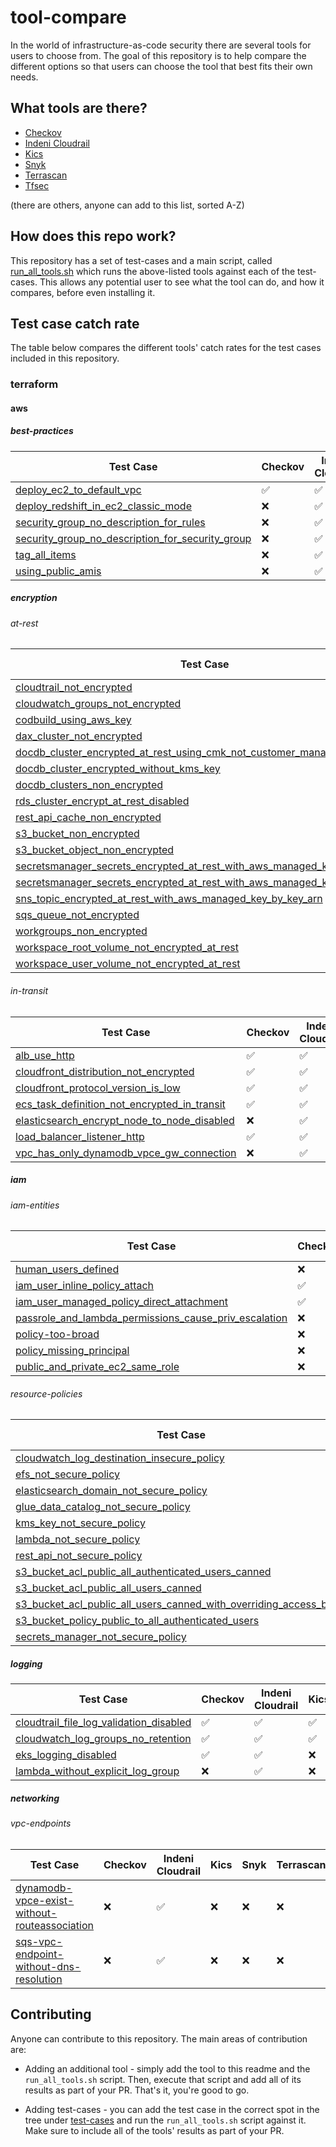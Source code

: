# tool-compare
In the world of infrastructure-as-code security there are several tools for users to choose from.
The goal of this repository is to help compare the different options so that users can
choose the tool that best fits their own needs.

## What tools are there?
* [Checkov](https://github.com/bridgecrewio/checkov)
* [Indeni Cloudrail](https://www.indeni.com/cloudrail)
* [Kics](https://github.com/Checkmarx/kics)
* [Snyk](https://snyk.io/) 
* [Terrascan](https://github.com/accurics/terrascan) 
* [Tfsec](https://github.com/tfsec/tfsec)
  
(there are others, anyone can add to this list, sorted A-Z)

## How does this repo work?
This repository has a set of test-cases and a main script, called [run_all_tools.sh](/run_all_tools.sh) 
which runs the above-listed tools against each of the test-cases. This allows any potential user
to see what the tool can do, and how it compares, before even installing it.

## Test case catch rate
The table below compares the different tools' catch rates for the test cases included in this repository.

### terraform
#### aws
##### best-practices
| Test Case | Checkov | Indeni Cloudrail | Kics | Snyk | Terrascan | Tfsec |
|----|----|----|----|----|----|----|
|[deploy_ec2_to_default_vpc](test-cases/terraform/aws/best-practices/deploy_ec2_to_default_vpc)|:white_check_mark:|:white_check_mark:|:white_check_mark:|:x:|:white_check_mark:|:white_check_mark:|
|[deploy_redshift_in_ec2_classic_mode](test-cases/terraform/aws/best-practices/deploy_redshift_in_ec2_classic_mode)|:x:|:white_check_mark:|:x:|:x:|:x:|:x:|
|[security_group_no_description_for_rules](test-cases/terraform/aws/best-practices/security_group_no_description_for_rules)|:x:|:white_check_mark:|:x:|:x:|:x:|:x:|
|[security_group_no_description_for_security_group](test-cases/terraform/aws/best-practices/security_group_no_description_for_security_group)|:x:|:white_check_mark:|:x:|:white_check_mark:|:x:|:white_check_mark:|
|[tag_all_items](test-cases/terraform/aws/best-practices/tag_all_items)|:x:|:white_check_mark:|:x:|:x:|:x:|:x:|
|[using_public_amis](test-cases/terraform/aws/best-practices/using_public_amis)|:x:|:white_check_mark:|:x:|:x:|:x:|:x:|
##### encryption
###### at-rest
| Test Case | Checkov | Indeni Cloudrail | Kics | Snyk | Terrascan | Tfsec |
|----|----|----|----|----|----|----|
|[cloudtrail_not_encrypted](test-cases/terraform/aws/encryption/at-rest/cloudtrail_not_encrypted)|:white_check_mark:|:white_check_mark:|:white_check_mark:|:white_check_mark:|:x:|:white_check_mark:|
|[cloudwatch_groups_not_encrypted](test-cases/terraform/aws/encryption/at-rest/cloudwatch_groups_not_encrypted)|:x:|:white_check_mark:|:x:|:x:|:white_check_mark:|:x:|
|[codbuild_using_aws_key](test-cases/terraform/aws/encryption/at-rest/codbuild_using_aws_key)|:x:|:white_check_mark:|:x:|:x:|:x:|:x:|
|[dax_cluster_not_encrypted](test-cases/terraform/aws/encryption/at-rest/dax_cluster_not_encrypted)|:white_check_mark:|:white_check_mark:|:x:|:white_check_mark:|:x:|:x:|
|[docdb_cluster_encrypted_at_rest_using_cmk_not_customer_managed](test-cases/terraform/aws/encryption/at-rest/docdb_cluster_encrypted_at_rest_using_cmk_not_customer_managed)|:x:|:white_check_mark:|:x:|:x:|:x:|:x:|
|[docdb_cluster_encrypted_without_kms_key](test-cases/terraform/aws/encryption/at-rest/docdb_cluster_encrypted_without_kms_key)|:x:|:white_check_mark:|:x:|:x:|:x:|:x:|
|[docdb_clusters_non_encrypted](test-cases/terraform/aws/encryption/at-rest/docdb_clusters_non_encrypted)|:white_check_mark:|:white_check_mark:|:x:|:white_check_mark:|:x:|:x:|
|[rds_cluster_encrypt_at_rest_disabled](test-cases/terraform/aws/encryption/at-rest/rds_cluster_encrypt_at_rest_disabled)|:white_check_mark:|:white_check_mark:|:x:|:x:|:x:|:white_check_mark:|
|[rest_api_cache_non_encrypted](test-cases/terraform/aws/encryption/at-rest/rest_api_cache_non_encrypted)|:x:|:white_check_mark:|:x:|:x:|:x:|:x:|
|[s3_bucket_non_encrypted](test-cases/terraform/aws/encryption/at-rest/s3_bucket_non_encrypted)|:white_check_mark:|:white_check_mark:|:white_check_mark:|:white_check_mark:|:x:|:white_check_mark:|
|[s3_bucket_object_non_encrypted](test-cases/terraform/aws/encryption/at-rest/s3_bucket_object_non_encrypted)|:x:|:white_check_mark:|:x:|:x:|:x:|:x:|
|[secretsmanager_secrets_encrypted_at_rest_with_aws_managed_key_by_default](test-cases/terraform/aws/encryption/at-rest/secretsmanager_secrets_encrypted_at_rest_with_aws_managed_key_by_default)|:x:|:white_check_mark:|:x:|:x:|:x:|:x:|
|[secretsmanager_secrets_encrypted_at_rest_with_aws_managed_key_by_key_arn](test-cases/terraform/aws/encryption/at-rest/secretsmanager_secrets_encrypted_at_rest_with_aws_managed_key_by_key_arn)|:x:|:white_check_mark:|:x:|:x:|:x:|:x:|
|[sns_topic_encrypted_at_rest_with_aws_managed_key_by_key_arn](test-cases/terraform/aws/encryption/at-rest/sns_topic_encrypted_at_rest_with_aws_managed_key_by_key_arn)|:x:|:white_check_mark:|:x:|:x:|:x:|:x:|
|[sqs_queue_not_encrypted](test-cases/terraform/aws/encryption/at-rest/sqs_queue_not_encrypted)|:white_check_mark:|:white_check_mark:|:white_check_mark:|:white_check_mark:|:x:|:white_check_mark:|
|[workgroups_non_encrypted](test-cases/terraform/aws/encryption/at-rest/workgroups_non_encrypted)|:x:|:white_check_mark:|:x:|:x:|:x:|:white_check_mark:|
|[workspace_root_volume_not_encrypted_at_rest](test-cases/terraform/aws/encryption/at-rest/workspace_root_volume_not_encrypted_at_rest)|:x:|:white_check_mark:|:x:|:x:|:x:|:x:|
|[workspace_user_volume_not_encrypted_at_rest](test-cases/terraform/aws/encryption/at-rest/workspace_user_volume_not_encrypted_at_rest)|:x:|:white_check_mark:|:x:|:x:|:x:|:x:|
###### in-transit
| Test Case | Checkov | Indeni Cloudrail | Kics | Snyk | Terrascan | Tfsec |
|----|----|----|----|----|----|----|
|[alb_use_http](test-cases/terraform/aws/encryption/in-transit/alb_use_http)|:white_check_mark:|:white_check_mark:|:x:|:x:|:x:|:white_check_mark:|
|[cloudfront_distribution_not_encrypted](test-cases/terraform/aws/encryption/in-transit/cloudfront_distribution_not_encrypted)|:white_check_mark:|:white_check_mark:|:white_check_mark:|:white_check_mark:|:white_check_mark:|:white_check_mark:|
|[cloudfront_protocol_version_is_low](test-cases/terraform/aws/encryption/in-transit/cloudfront_protocol_version_is_low)|:white_check_mark:|:white_check_mark:|:white_check_mark:|:white_check_mark:|:white_check_mark:|:white_check_mark:|
|[ecs_task_definition_not_encrypted_in_transit](test-cases/terraform/aws/encryption/in-transit/ecs_task_definition_not_encrypted_in_transit)|:white_check_mark:|:white_check_mark:|:x:|:x:|:x:|:x:|
|[elasticsearch_encrypt_node_to_node_disabled](test-cases/terraform/aws/encryption/in-transit/elasticsearch_encrypt_node_to_node_disabled)|:x:|:white_check_mark:|:x:|:white_check_mark:|:x:|:white_check_mark:|
|[load_balancer_listener_http](test-cases/terraform/aws/encryption/in-transit/load_balancer_listener_http)|:white_check_mark:|:white_check_mark:|:white_check_mark:|:white_check_mark:|:x:|:white_check_mark:|
|[vpc_has_only_dynamodb_vpce_gw_connection](test-cases/terraform/aws/encryption/in-transit/vpc_has_only_dynamodb_vpce_gw_connection)|:x:|:white_check_mark:|:x:|:x:|:x:|:x:|
##### iam
###### iam-entities
| Test Case | Checkov | Indeni Cloudrail | Kics | Snyk | Terrascan | Tfsec |
|----|----|----|----|----|----|----|
|[human_users_defined](test-cases/terraform/aws/iam/iam-entities/human_users_defined)|:x:|:white_check_mark:|:x:|:x:|:x:|:x:|
|[iam_user_inline_policy_attach](test-cases/terraform/aws/iam/iam-entities/iam_user_inline_policy_attach)|:white_check_mark:|:white_check_mark:|:x:|:white_check_mark:|:x:|:x:|
|[iam_user_managed_policy_direct_attachment](test-cases/terraform/aws/iam/iam-entities/iam_user_managed_policy_direct_attachment)|:white_check_mark:|:white_check_mark:|:x:|:white_check_mark:|:x:|:x:|
|[passrole_and_lambda_permissions_cause_priv_escalation](test-cases/terraform/aws/iam/iam-entities/passrole_and_lambda_permissions_cause_priv_escalation)|:x:|:white_check_mark:|:x:|:x:|:x:|:x:|
|[policy-too-broad](test-cases/terraform/aws/iam/iam-entities/policy-too-broad)|:x:|:white_check_mark:|:x:|:x:|:x:|:x:|
|[policy_missing_principal](test-cases/terraform/aws/iam/iam-entities/policy_missing_principal)|:x:|:white_check_mark:|:x:|:x:|:x:|:x:|
|[public_and_private_ec2_same_role](test-cases/terraform/aws/iam/iam-entities/public_and_private_ec2_same_role)|:x:|:white_check_mark:|:x:|:x:|:x:|:x:|
###### resource-policies
| Test Case | Checkov | Indeni Cloudrail | Kics | Snyk | Terrascan | Tfsec |
|----|----|----|----|----|----|----|
|[cloudwatch_log_destination_insecure_policy](test-cases/terraform/aws/iam/resource-policies/cloudwatch_log_destination_insecure_policy)|:x:|:white_check_mark:|:x:|:x:|:x:|:x:|
|[efs_not_secure_policy](test-cases/terraform/aws/iam/resource-policies/efs_not_secure_policy)|:x:|:white_check_mark:|:x:|:x:|:x:|:x:|
|[elasticsearch_domain_not_secure_policy](test-cases/terraform/aws/iam/resource-policies/elasticsearch_domain_not_secure_policy)|:x:|:white_check_mark:|:x:|:x:|:x:|:x:|
|[glue_data_catalog_not_secure_policy](test-cases/terraform/aws/iam/resource-policies/glue_data_catalog_not_secure_policy)|:x:|:white_check_mark:|:x:|:x:|:x:|:x:|
|[kms_key_not_secure_policy](test-cases/terraform/aws/iam/resource-policies/kms_key_not_secure_policy)|:x:|:white_check_mark:|:x:|:x:|:x:|:x:|
|[lambda_not_secure_policy](test-cases/terraform/aws/iam/resource-policies/lambda_not_secure_policy)|:x:|:white_check_mark:|:x:|:x:|:x:|:x:|
|[rest_api_not_secure_policy](test-cases/terraform/aws/iam/resource-policies/rest_api_not_secure_policy)|:x:|:white_check_mark:|:x:|:x:|:x:|:x:|
|[s3_bucket_acl_public_all_authenticated_users_canned](test-cases/terraform/aws/iam/resource-policies/s3_bucket_acl_public_all_authenticated_users_canned)|:white_check_mark:|:white_check_mark:|:white_check_mark:|:white_check_mark:|:white_check_mark:|:white_check_mark:|
|[s3_bucket_acl_public_all_users_canned](test-cases/terraform/aws/iam/resource-policies/s3_bucket_acl_public_all_users_canned)|:white_check_mark:|:white_check_mark:|:white_check_mark:|:white_check_mark:|:white_check_mark:|:white_check_mark:|
|[s3_bucket_acl_public_all_users_canned_with_overriding_access_block](test-cases/terraform/aws/iam/resource-policies/s3_bucket_acl_public_all_users_canned_with_overriding_access_block)|:x:|:white_check_mark:|:x:|:x:|:x:|:x:|
|[s3_bucket_policy_public_to_all_authenticated_users](test-cases/terraform/aws/iam/resource-policies/s3_bucket_policy_public_to_all_authenticated_users)|:x:|:white_check_mark:|:white_check_mark:|:x:|:white_check_mark:|:x:|
|[secrets_manager_not_secure_policy](test-cases/terraform/aws/iam/resource-policies/secrets_manager_not_secure_policy)|:x:|:white_check_mark:|:x:|:x:|:x:|:x:|
##### logging
| Test Case | Checkov | Indeni Cloudrail | Kics | Snyk | Terrascan | Tfsec |
|----|----|----|----|----|----|----|
|[cloudtrail_file_log_validation_disabled](test-cases/terraform/aws/logging/cloudtrail_file_log_validation_disabled)|:white_check_mark:|:white_check_mark:|:white_check_mark:|:white_check_mark:|:x:|:white_check_mark:|
|[cloudwatch_log_groups_no_retention](test-cases/terraform/aws/logging/cloudwatch_log_groups_no_retention)|:white_check_mark:|:white_check_mark:|:white_check_mark:|:white_check_mark:|:x:|:x:|
|[eks_logging_disabled](test-cases/terraform/aws/logging/eks_logging_disabled)|:white_check_mark:|:white_check_mark:|:x:|:white_check_mark:|:x:|:x:|
|[lambda_without_explicit_log_group](test-cases/terraform/aws/logging/lambda_without_explicit_log_group)|:x:|:white_check_mark:|:x:|:x:|:x:|:x:|
##### networking
###### vpc-endpoints
| Test Case | Checkov | Indeni Cloudrail | Kics | Snyk | Terrascan | Tfsec |
|----|----|----|----|----|----|----|
|[dynamodb-vpce-exist-without-routeassociation](test-cases/terraform/aws/networking/vpc-endpoints/dynamodb-vpce-exist-without-routeassociation)|:x:|:white_check_mark:|:x:|:x:|:x:|:x:|
|[sqs-vpc-endpoint-without-dns-resolution](test-cases/terraform/aws/networking/vpc-endpoints/sqs-vpc-endpoint-without-dns-resolution)|:x:|:white_check_mark:|:x:|:x:|:x:|:x:|

## Contributing
Anyone can contribute to this repository. The main areas of contribution are:

* Adding an additional tool - simply add the tool to this readme and the `run_all_tools.sh` script. Then,
execute that script and add all of its results as part of your PR. That's it, you're good to go.
  
* Adding test-cases - you can add the test case in the correct spot in the tree under [test-cases](/test-cases)
and run the `run_all_tools.sh` script against it. Make sure to include all of the tools' results as part of your PR.
  
